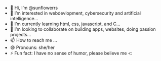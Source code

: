 - 👋 Hi, I’m @sunflowerrs
- 👀 I’m interested in webdevlopment, cybersecurity and artificial intelligence...
- 🌱 I’m currently learning html, css, javascript, and C...
- 💞️ I’m looking to collaborate on building apps, websites, doing passion projects...
- 📫 How to reach me ...
- 😄 Pronouns: she/her
- ⚡ Fun fact: I have no sense of humor, please believe me <:

<!---
sunflowerrs/sunflowerrs is a ✨ special ✨ repository because its `README.md` (this file) appears on your GitHub profile.
You can click the Preview link to take a look at your changes.
--->
